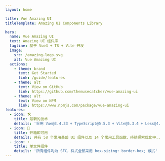 ```yaml
---
layout: home

title: Vue Amazing UI
titleTemplate: Amazing UI Components Library

hero:
  name: Vue Amazing UI
  text: Amazing UI 组件库
  tagline: 基于 Vue3 + TS + Vite 开发
  image:
    src: /amazing-logo.svg
    alt: Vue Amazing UI
  actions:
    - theme: brand
      text: Get Started
      link: /guide/features
    - theme: alt
      text: View on GitHub
      link: https://github.com/themusecatcher/vue-amazing-ui
    - theme: alt
      text: View on NPM
      link: https://www.npmjs.com/package/vue-amazing-ui
features:
  - icon: 🛠️
    title: 最新的技术
    details: '采用 Vue@3.4.33 + TypeScript@5.5.3 + Vite@5.3.4 + Less@4.2.0'
  - icon: 🚀
    title: 开箱即可用
    details: 共有 58 个常用基础 UI 组件以及 14 个常用工具函数，持续探索优化中...
  - icon: ⚡️
    title: 单文件组件
    details: '所有组件均为 SFC，样式全部采用 box-sizing: border-box; 模式'
---
```


<Watermark fullscreen content="Vue Amazing UI" />

<script setup lang="ts">
import { onMounted } from 'vue'
import { fetchVersion } from './.vitepress/utils/fetchVersion'
import pkg from '../package.json'

const dependencies = pkg.dependencies
const devDependencies = pkg.devDependencies
function getVersion (target: string): string {
  for (let name of Object.keys(dependencies)) {
    if (name === target) {
      return dependencies[name].replace('^', '')
    }
  }
  for (let name of Object.keys(devDependencies)) {
    if (name === target) {
      return devDependencies[name].replace('^', '')
    }
  }
  return ''
}
function fetchDesc () {
  const featureDetails: any = document.querySelector('div.VPFeatures.VPHomeFeatures > div.container > div.items :first-child > div.VPLink.no-icon.VPFeature .box > p.details')
  const developDesc = `采用 Vue@${getVersion('vue')} + TypeScript@${getVersion('typescript')} + Vite@${getVersion('vite')} + Less@${getVersion('less')}`
  featureDetails.textContent = developDesc
}
onMounted(() => {
  fetchVersion()
  fetchDesc()
})
</script>
